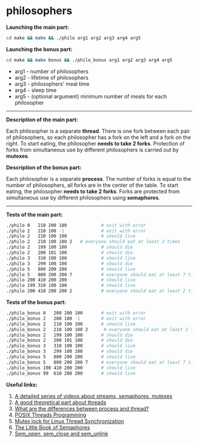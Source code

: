 # philosophers
**Launching the main part:**
``` sh
cd make && make && ./philo arg1 arg2 arg3 arg4 arg5
```

**Launching the bonus part:**
``` sh
cd make && make bonus && ./philo_bonus arg1 arg2 arg3 arg4 arg5
```
+ arg1 - number of philosophers
+ arg2 - lifetime of philosophers
+ arg3 - philosophers' meal time
+ arg4 - sleep time
+ arg5 - (optional argument) minimum number of meals for each philosopher
_____

**Description of the main part:**

Each philosopher is a separate **thread**. There is one fork between each pair of philosophers, so each philosopher has a fork on the left and a fork on the right. To start eating, the philosopher **needs to take 2 forks**. Protection of forks from simultaneous use by different philosophers is carried out by **mutexes**.

**Description of the bonus part:**

Each philosopher is a separate **process**. The number of forks is equal to the number of philosophers, all forks are in the center of the table. To start eating, the philosopher **needs to take 2 forks**. Forks are protected from simultaneous use by different philosophers using **semaphores**.
___

**Tests of the main part:**
``` sh 
./philo 0   210 200 100		    	# exit with error
./philo 2   210 100 -1		    	# exit with error
./philo	2   210 100 100		     	# should live
./philo 2   210 100 100 2	# everyone should eat at least 2 times
./philo 2   199 100 100		     	# should die
./philo 2   200 101 100	      	 	# should die
./philo	3   310 100 100		     	# should live
./philo 3   299 100 100	       	 	# should die
./philo 5   800 200 200		     	# should live
./philo 5   800 200 200 7        	# everyone should eat at least 7 times
./philo 200 410 200 200		     	# should live
./philo 199 310 100 100		     	# should live
./philo 200 410 200 200	2	       	# everyone should eat at least 2 times
```
**Tests of the bonus part:**
``` sh 
./philo_bonus 0   200 200 100		# exit with error
./philo_bonus 2   200 100 -1		# exit with error
./philo_bonus 2   210 100 100		# should live
./philo_bonus 2   210 100 100 2      # everyone should eat at least 2 times
./philo_bonus 2   199 100 100		# should die
./philo_bonus 2   200 101 100		# should die
./philo_bonus 3   310 100 100		# should live
./philo_bonus 3   299 100 100		# should die
./philo_bonus 5   800 200 200		# should live
./philo_bonus 5   800 200 200 7		# everyone should eat at least 7 times
./philo_bonus 100 410 200 200		# should live
./philo_bonus 99  610 200 200		# should live
```
**Useful links:**

1. [A detailed series of videos about streams, semaphores, mutexes](https://www.youtube.com/watch?v=d9s_d28yJq0&list=PLfqABt5AS4FmuQf70psXrsMLEDQXNkLq2)
2. [A good theoretical part about threads](http://www.csc.villanova.edu/~mdamian/threads/posixthreads.html)
3. [What are the differences between process and thread?](https://www.geeksforgeeks.org/multithreading-c-2/)
4. [POSIX Threads Programming](https://hpc-tutorials.llnl.gov/posix/) 
5. [Mutex lock for Linux Thread Synchronization](https://www.thegeekstuff.com/2012/05/c-mutex-examples/)
6. [The Little Book of Semaphores](https://greenteapress.com/semaphores/LittleBookOfSemaphores.pdf)
7. [Sem_open, sem_close and sem_unlink](https://wm-help.net/lib/b/book/1644378859/171)
